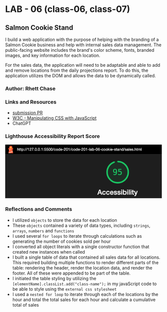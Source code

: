# LAB - 06 (class-06, class-07)

## Salmon Cookie Stand

I build a web application with the purpose of helping with the branding of a Salmon Cookie business and help with internal sales data management. The public-facing website includes the brand's color scheme, fonts, branded images, and key information for each location.

For the sales data, the application will need to be adaptable and able to add and remove locations from the daily projections report. To do this, the application utilizes the DOM and allows the data to be dynamically called.

### Author: Rhett Chase

### Links and Resources

- [submission PR](https://github.com/rhettchase/code-201-lab-06-cookie-stand)
- [W3C - Manipulating CSS with JavaScript](https://www.w3.org/wiki/Dynamic_style_-_manipulating_CSS_with_JavaScript)
- ChatGPT

### Lighthouse Accessibility Report Score

![Acessibility Score](img/accessibility.png)

### Reflections and Comments

- I utilized `objects` to store the data for each location
- These `objects` contained a variety of data types, including `strings`, `arrays`, `numbers` and `functions`
- I used several `for loops` to iterate through calculations such as generating the number of cookies sold per hour
- I converted all object literals with a single constructor function that created new instances when called
- I built a single table of data that contained all sales data for all locations. This required building multiple functions to render different parts of the table: rendering the header, render the location data, and render the footer. All of these were appended to be part of the table.
- I initiated the table styling by utilizing the `[elementName].classList.add("class-name");` in my javaScript code to be able to style using the `external css stylesheet`
- I used a `nested for loop` to iterate through each of the locations by the hour and total the total sales for each hour and calculate a cumulative total of sales
